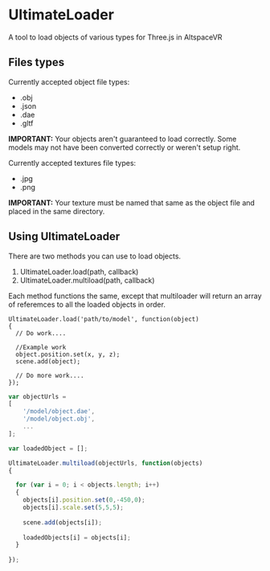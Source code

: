 # UltimateLoader
A tool to load objects of various types for Three.js in AltspaceVR

## Files types
Currently accepted object file types:
* .obj
* .json
* .dae
* .gltf

**IMPORTANT:** Your objects aren't guaranteed  to load correctly. Some models may not have been converted correctly or weren't setup right.

Currently accepted textures file types:
* .jpg
* .png

**IMPORTANT:** Your texture must be named that same as the object file and placed in the same directory.

## Using UltimateLoader

There are two methods you can use to load objects. 
1. UltimateLoader.load(path, callback)
2. UltimateLoader.multiload(path, callback)

Each method functions the same, except that multiloader will return an array of referemces to all the loaded objects in order.

```javacsript
UltimateLoader.load('path/to/model', function(object)
{
  // Do work....
  
  //Example work
  object.position.set(x, y, z);
  scene.add(object);
  
  // Do more work....
});
```

```javascript
var objectUrls =
[
	'/model/object.dae',
	'/model/object.obj',
	...
];

var loadedObject = [];

UltimateLoader.multiload(objectUrls, function(objects)
{

  for (var i = 0; i < objects.length; i++)
  {
  	objects[i].position.set(0,-450,0);
  	objects[i].scale.set(5,5,5);
  
  	scene.add(objects[i]);
  	
  	loadedObjects[i] = objects[i];
  }
  
});
```
